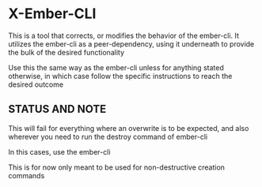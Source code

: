 # X-Ember-CLI

This is a tool that corrects, or modifies the behavior of the ember-cli. It utilizes the ember-cli as a peer-dependency, using it underneath to provide the bulk of the desired functionality

Use this the same way as the ember-cli unless for anything stated otherwise, in which case follow the specific instructions to reach the desired outcome

## STATUS AND NOTE
This will fail for everything where an overwrite is to be expected, and also wherever you need to run the destroy command of ember-cli

In this cases, use the ember-cli

This is for now only meant to be used for non-destructive creation commands
